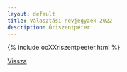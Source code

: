 ```yaml
---
layout: default
title: Választási névjegyzék 2022
description: Őriszentpéter
---
```


{% include ooXXriszentpeeter.html %}

[Vissza](./)